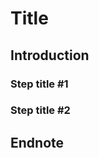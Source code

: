 # Title

<!-- Some image -->

<!-- Quote formatting: Part which talks about the gist of the blog (eg. facing an issue with this? this happens but want this to happen? yada yada) -->

## Introduction
<!-- Basic introduction of the topic on hand -->

### Step title #1

### Step title #2

<!-- etc etc for steps -->

## Endnote